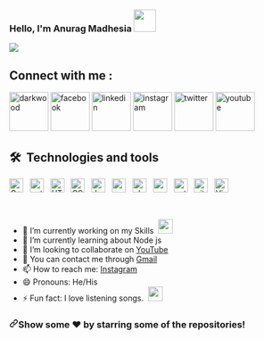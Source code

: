 ### Hello, I'm Anurag Madhesia <img src="https://raw.githubusercontent.com/MartinHeinz/MartinHeinz/master/wave.gif" width="40">

![](https://komarev.com/ghpvc/?username=anuragmadhesia-github-username&color=green)<br>

## Connect with me :
<a name="learning-now"></a>
<p>
  <a href="https://anuragmadhesia.github.io/MyWebsite"><img src="https://img.icons8.com/fluent/96/000000/domain.png" alt="darkwood" width="70"/></a>
  <a href="https://www.facebook.com/Anurag.Madhesia.99"><img src="https://img.icons8.com/color/96/000000/facebook.png" alt="facebook" width="70"/></a>
  <a href="https://www.linkedin.com/in/anuragmadhesia/"><img src="https://img.icons8.com/color/96/000000/linkedin.png" alt="linkedin" width="70"/></a>
  <a href="https://www.instagram.com/anurag_madhesia"><img src="https://img.icons8.com/color/96/000000/instagram-new.png" alt="instagram" width="70"/></a>
  <a href="#"><img src="https://img.icons8.com/color/96/000000/twitter-squared.png" alt="twitter" width="70"/></a>
  <a href="https://www.youtube.com/c/anuragmadhesia"><img src="https://img.icons8.com/color/96/000000/youtube.png" alt="youtube" width="70"/></a>
</p>
<a name="learning-next"></a>

## 🛠  Technologies and tools

<a name="learning-now"></a>
<p>
<img src="https://img.shields.io/badge/C++-282C34?logo=cplusplus&logoColor=3178C6" alt="C++" title="cpp" height="25" />
&nbsp;
<img src="https://img.shields.io/badge/Python-282C34?logo=python&logoColor=green" alt="python" title="python" height="25" />
&nbsp;
<img src="https://img.shields.io/badge/HTML5-282C34?logo=html5&logoColor=E34F26" alt="HTML5 logo" title="HTML5" height="25" />
&nbsp;
<img src="https://img.shields.io/badge/CSS3-282C34?logo=css3&logoColor=1572B6" alt="CSS3 logo" title="CSS3" height="25" />
&nbsp;
<img src="https://img.shields.io/badge/JavaScript-282C34?logo=cplusplus&logoColor=F7DF1E" alt="JavaScript logo" title="JavaScript" height="25" />
&nbsp;
<img src="https://img.shields.io/badge/Bootstrap-282C34?logo=bootstrap&logoColor=3178C6" alt="" title="" height="25" />
&nbsp;
<img src="https://img.shields.io/badge/PHP-282C34?logo=php&logoColor=3178C6" alt="php" title="php" height="25" />
&nbsp;
<img src="https://img.shields.io/badge/MySQL-282C34?logo=mysql&logoColor=3178C6" alt="mysql" title="mysql" height="25" />
&nbsp;
<img src="https://img.shields.io/badge/Asp .NET-282C34?logo=dotnet&logoColor=green" alt="python" title="python" height="25" />
&nbsp;
<img src="https://img.shields.io/badge/git-282C34?logo=git&logoColor=F05032" alt="git logo" title="git" height="25" />
&nbsp;
<img src="https://img.shields.io/badge/VS%20Code-282C34?logo=visual-studio-code&logoColor=007ACC" alt="Visual Studio Code logo" title="Visual Studio Code" height="25" />
&nbsp;
</p>
<a name="learning-next"></a>
<br>

- 🔭 I’m currently working on my Skills&nbsp;&nbsp;<img height="26" width="26" src="https://camo.githubusercontent.com/40dff491d4e8123af55298ef908faedb66c463e5/68747470733a2f2f6d656469612e67697068792e636f6d2f6d656469612f57556c706c634d704f43456d5447427442572f67697068792e676966"/>
- 🌱 I’m currently learning about Node js 
- 👯 I’m looking to collaborate on  [YouTube](https://www.youtube.com/channel/UCZ_3HXyb1vlvyozdm-b7Yiw)
- 💬 You can contact me through [Gmail](https://mail.google.com/mail/u/0/?view=cm&fs=1&tf=1&source=mailto&to=madhesiaanurag99@gmail.com)
- 📫 How to reach me: [Instagram](https://www.instagram.com/anurag_madhesia)
- 😄 Pronouns: He/His
- ⚡ Fun fact: I love listening songs.&nbsp;&nbsp;<img height="26" width="26" src="https://camo.githubusercontent.com/7bf64c0124cdd39d5abc7bc192debd43dd4aae6c/68747470733a2f2f656d6f6a69732e736c61636b6d6f6a69732e636f6d2f656d6f6a69732f696d616765732f313533313834393433302f343234362f626c6f622d73756e676c61737365732e6769663f31353331383439343330"/>


<h3><a id="user-content-show-some-️-by-starring-some-of-the-repositories" class="anchor" aria-hidden="true" href="#show-some-️-by-starring-some-of-the-repositories"><svg class="octicon octicon-link" viewBox="0 0 16 16" version="1.1" width="16" height="16" aria-hidden="true"><path fill-rule="evenodd" d="M7.775 3.275a.75.75 0 001.06 1.06l1.25-1.25a2 2 0 112.83 2.83l-2.5 2.5a2 2 0 01-2.83 0 .75.75 0 00-1.06 1.06 3.5 3.5 0 004.95 0l2.5-2.5a3.5 3.5 0 00-4.95-4.95l-1.25 1.25zm-4.69 9.64a2 2 0 010-2.83l2.5-2.5a2 2 0 012.83 0 .75.75 0 001.06-1.06 3.5 3.5 0 00-4.95 0l-2.5 2.5a3.5 3.5 0 004.95 4.95l1.25-1.25a.75.75 0 00-1.06-1.06l-1.25 1.25a2 2 0 01-2.83 0z"></path></svg></a>Show some <g-emoji class="g-emoji" alias="heart" fallback-src="https://github.githubassets.com/images/icons/emoji/unicode/2764.png">❤️</g-emoji> by starring some of the repositories!</h3>

